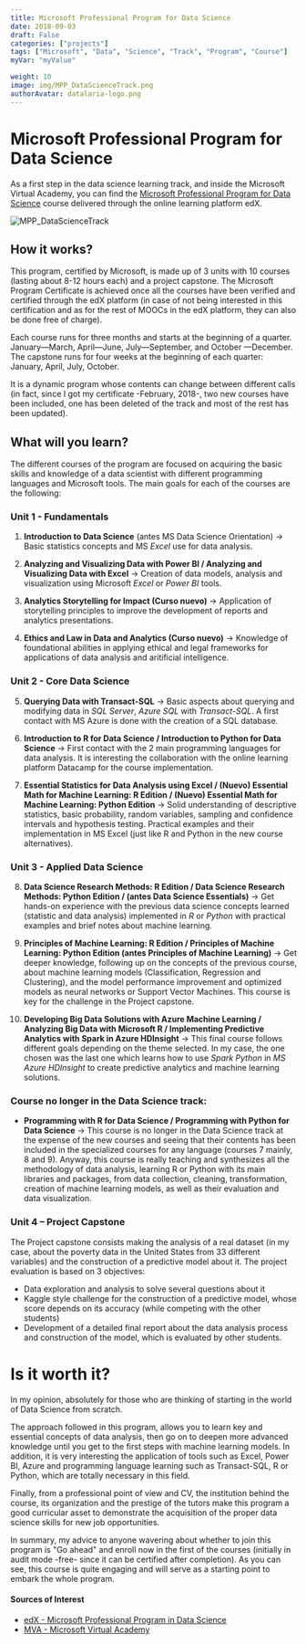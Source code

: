 ```yaml
---
title: Microsoft Professional Program for Data Science
date: 2018-09-03
draft: False
categories: ["projects"]
tags: ["Microsoft", "Data", "Science", "Track", "Program", "Course"]
myVar: "myValue"

weight: 10
image: img/MPP_DataScienceTrack.png
authorAvatar: datalaria-logo.png
---
```


# **Microsoft Professional Program for Data Science**

As a first step in the data science learning track, and inside the Microsoft Virtual Academy, you can find the [Microsoft Professional Program for Data Science](https://www.edx.org/microsoft-professional-program-data-science) course delivered through the online learning platform edX.

![MPP_DataScienceTrack](/img/MPP_DataScienceTrack.png)

## How it works?

This program, certified by Microsoft, is made up of 3 units with 10 courses (lasting about 8-12 hours each) and a project capstone. The Microsoft Program Certificate is achieved once all the courses have been verified and certified through the edX platform (in case of not being interested in this certification and as for the rest of MOOCs in the edX platform, they can also be done free of charge).

Each course runs for three months and starts at the beginning of a quarter. January—March, April—June, July—September, and October —December. The capstone runs for four weeks at the beginning of each quarter: January, April, July, October.

It is a dynamic program whose contents can change between different calls (in fact, since I got my certificate -February, 2018-, two new courses have been included, one has been deleted of the track and most of the rest has been updated).

## What will you learn?

The different courses of the program are focused on acquiring the basic skills and knowledge of a data scientist with different programming languages and Microsoft tools. The main goals for each of the courses are the following:

### **Unit 1 - Fundamentals**

 1. **Introduction to Data Science** (antes MS Data Science Orientation)
-> Basic statistics concepts and MS *Excel* use for data analysis.

 2. **Analyzing and Visualizing Data with Power BI / Analyzing and Visualizing Data with Excel**
-> Creation of data models, analysis and visualization using Microsoft *Excel* or *Power BI* tools.

 3. **Analytics Storytelling for Impact (Curso nuevo)**
-> Application of storytelling principles to improve the development of reports and analytics presentations.

 4. **Ethics and Law in Data and Analytics (Curso nuevo)**
-> Knowledge of foundational abilities in applying ethical and legal frameworks for applications of data analysis and aritificial intelligence.

### **Unit 2 - Core Data Science**

 5. **Querying Data with Transact-SQL**
-> Basic aspects about querying and modifying data in *SQL Server*, *Azure SQL* with *Transact-SQL*. A first contact with MS Azure is done with the creation of a SQL database.

 6. **Introduction to R for Data Science / Introduction to Python for Data Science**
-> First contact with the 2 main programming languages for data analysis. It is interesting the collaboration with the online learning platform Datacamp for the course implementation.

7. **Essential Statistics for Data Analysis using Excel / (Nuevo) Essential Math for Machine Learning: R Edition / (Nuevo) Essential Math for Machine Learning: Python Edition**
-> Solid understanding of descriptive statistics, basic probability, random variables, sampling and confidence intervals and hypothesis testing. Practical examples and their implementation in MS Excel (just like R and Python in the new course alternatives).

### **Unit 3 - Applied Data Science**

8. **Data Science Research Methods: R Edition / Data Science Research Methods: Python Edition / (antes Data Science Essentials)**
-> Get hands-on experience with the previous data science concepts learned (statistic and data analysis) implemented in *R* or *Python* with practical examples and brief notes about machine learning.

9. **Principles of Machine Learning: R Edition / Principles of Machine Learning: Python Edition (antes Principles of Machine Learning)**
-> Get deeper knowledge, following up on the concepts of the previous course, about machine learning models (Classification, Regression and Clustering), and the model performance improvement and optimized models as neural networks or Support Vector Machines. This course is key for the challenge in the Project capstone.

10. **Developing Big Data Solutions with Azure Machine Learning / Analyzing Big Data with Microsoft R / Implementing Predictive Analytics with Spark in Azure HDInsight**
-> This final course follows different goals depending on the theme selected. In my case, the one chosen was the last one which learns how to use *Spark Python* in *MS Azure HDInsight* to create predictive analytics and machine learning solutions.

### **Course no longer in the Data Science track:**
* **Programming with R for Data Science / Programming with Python for Data Science**
-> This course is no longer in the Data Science track at the expense of the new courses and seeing that their contents has been included in the specialized courses for any language (courses 7 mainly, 8 and 9). Anyway, this course is really teaching and synthesizes all the methodology of data analysis, learning R or Python with its main libraries and packages, from data collection, cleaning, transformation, creation of machine learning models, as well as their evaluation and data visualization.

### **Unit 4 – Project Capstone**

The Project capstone consists making the analysis of a real dataset (in my case, about the poverty data in the United States from 33 different variables) and the construction of a predictive model about it. The project evaluation is based on 3 objectives:

* Data exploration and analysis to solve several questions about it
* Kaggle style challenge for the construction of a predictive model, whose score depends on its accuracy (while competing with the other students)
* Development of a detailed final report about the data analysis process and construction of the model, which is evaluated by other students.

# Is it worth it?

In my opinion, absolutely for those who are thinking of starting in the world of Data Science from scratch.

The approach followed in this program, allows you to learn key and essential concepts of data analysis, then go on to deepen more advanced knowledge until you get to the first steps with machine learning models. In addition, it is very interesting the application of tools such as Excel, Power BI, Azure and programming language learning such as Transact-SQL, R or Python, which are totally necessary in this field.

Finally, from a professional point of view and CV, the institution behind the course, its organization and the prestige of the tutors make this program a good curricular asset to demonstrate the acquisition of the proper data science skills for new job opportunities.

In summary, my advice to anyone wavering about whether to join this program is "Go ahead" and enroll now in the first of the courses (initially in audit mode -free- since it can be certified after completion). As you can see, this course is quite engaging and will serve as a starting point to embark the whole program.

#### Sources of Interest
- [edX - Microsoft Professional Program in Data Science](https://www.edx.org/es/microsoft-professional-program-data-science)
- [MVA - Microsoft Virtual Academy](https://academy.microsoft.com/en-us/tracks/data-science)
